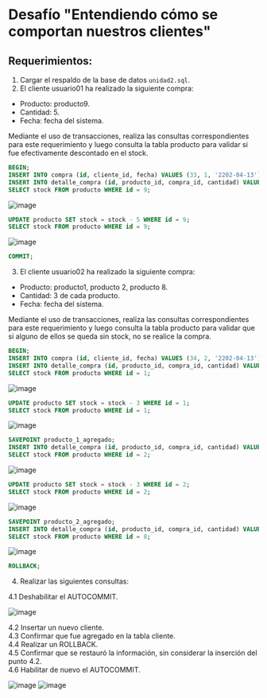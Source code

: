# Desafío "Entendiendo cómo se comportan nuestros clientes"

## Requerimientos:
1. Cargar el respaldo de la base de datos `unidad2.sql`.
2. El cliente usuario01 ha realizado la siguiente compra:
  - Producto: producto9.
  - Cantidad: 5.
  - Fecha: fecha del sistema.    

   Mediante el uso de transacciones, realiza las consultas correspondientes para este requerimiento y luego consulta la tabla producto para validar si fue efectivamente descontado en el stock.

```sql
BEGIN;
INSERT INTO compra (id, cliente_id, fecha) VALUES (33, 1, '2202-04-13');
INSERT INTO detalle_compra (id, producto_id, compra_id, cantidad) VALUES (43, 9, 33, 5);
SELECT stock FROM producto WHERE id = 9;
```
![image](https://user-images.githubusercontent.com/98556305/163300347-eafae547-131b-4f42-9e23-90ad32d27e05.png)

```sql
UPDATE producto SET stock = stock - 5 WHERE id = 9;
SELECT stock FROM producto WHERE id = 9;
```

![image](https://user-images.githubusercontent.com/98556305/163301286-03c6669c-9b96-43ab-b61e-72bdce00f9e0.png)

```sql
COMMIT;
```


3. El cliente usuario02 ha realizado la siguiente compra:
  - Producto: producto1, producto 2, producto 8.
  - Cantidad: 3 de cada producto.
  - Fecha: fecha del sistema.    
  
  Mediante el uso de transacciones, realiza las consultas correspondientes para este requerimiento y luego consulta la tabla producto para validar que si alguno de ellos se queda sin stock, no se realice la compra.

```sql
BEGIN;
INSERT INTO compra (id, cliente_id, fecha) VALUES (34, 2, '2202-04-13');
INSERT INTO detalle_compra (id, producto_id, compra_id, cantidad) VALUES (44, 1, 34, 3);
SELECT stock FROM producto WHERE id = 1;
```

![image](https://user-images.githubusercontent.com/98556305/163301672-d00d4f12-3338-48af-9277-e3936921a482.png)

```sql
UPDATE producto SET stock = stock - 3 WHERE id = 1;
SELECT stock FROM producto WHERE id = 1;
```
![image](https://user-images.githubusercontent.com/98556305/163301722-bd3493a9-78da-4137-bc7b-7ef434c26207.png)

```sql
SAVEPOINT producto_1_agregado;
INSERT INTO detalle_compra (id, producto_id, compra_id, cantidad) VALUES (45, 2, 34, 3);
SELECT stock FROM producto WHERE id = 2;
```

![image](https://user-images.githubusercontent.com/98556305/163301816-dd538ae4-580e-44cd-a4a1-c0db6187f4c1.png)

```sql
UPDATE producto SET stock = stock - 3 WHERE id = 2;
SELECT stock FROM producto WHERE id = 2;
```

![image](https://user-images.githubusercontent.com/98556305/163301845-1a218b05-ee05-4b66-b39a-79888a2fd2e6.png)

```sql
SAVEPOINT producto_2_agregado;
INSERT INTO detalle_compra (id, producto_id, compra_id, cantidad) VALUES (46, 8, 34, 3);
SELECT stock FROM producto WHERE id = 8;
```

![image](https://user-images.githubusercontent.com/98556305/163301867-3ceccb24-18e5-4e87-bde6-ade8dcfe231a.png)

```sql
ROLLBACK;
```

 4. Realizar las siguientes consultas:
 
  4.1 Deshabilitar el AUTOCOMMIT.

![image](https://user-images.githubusercontent.com/98556305/163297612-166a4327-0537-449c-982b-f1f97214f4d8.png)

  4.2 Insertar un nuevo cliente.    
  4.3 Confirmar que fue agregado en la tabla cliente.    
  4.4 Realizar un ROLLBACK.    
  4.5 Confirmar que se restauró la información, sin considerar la inserción del punto 4.2.    
  4.6 Habilitar de nuevo el AUTOCOMMIT.
 
 ![image](https://user-images.githubusercontent.com/98556305/163299024-dff5d1e9-4f79-4223-9760-830797aa4901.png)
 ![image](https://user-images.githubusercontent.com/98556305/163299087-f9f57c41-03f8-45f1-af84-ba8eacdb795c.png)

